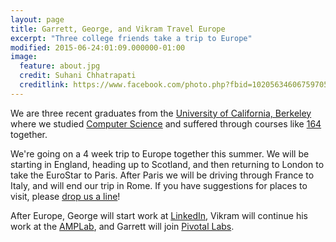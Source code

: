 ```yaml
---
layout: page
title: Garrett, George, and Vikram Travel Europe
excerpt: "Three college friends take a trip to Europe"
modified: 2015-06-24:01:09.000000-01:00
image:
  feature: about.jpg
  credit: Suhani Chhatrapati
  creditlink: https://www.facebook.com/photo.php?fbid=10205634606759705&set=t.1206559849&type=3&theater
---
```


We are three recent graduates from the [University of California,
Berkeley](http://www.berkeley.edu) where we studied [Computer
Science](https://imgs.xkcd.com/comics/donald_knuth.png) and suffered through
courses like [164](http://www-inst.eecs.berkeley.edu/~cs164/sp15/) together.

We're going on a 4 week trip to Europe together this summer.  We will be
starting in England, heading up to Scotland, and then returning to London to
take the EuroStar to Paris.  After Paris we will be driving through France to
Italy, and will end our trip in Rome.  If you have suggestions for places to
visit, please [drop us a line](mailto:georgepearman@me.com)!

After Europe, George will start work at [LinkedIn](https://www.linkedin.com),
Vikram will continue his work at the [AMPLab](https://amplab.cs.berkeley.edu),
and Garrett will join [Pivotal Labs](http://pivotallabs.com).
